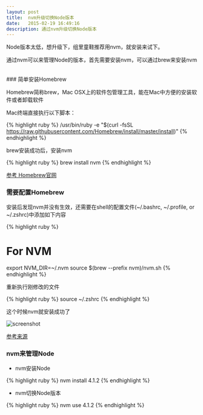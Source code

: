 ```yaml
---
layout: post
title:  nvm升级切换Node版本
date:   2015-02-19 16:49:16
description: 通过nvm升级切换Node版本
---
```


Node版本太低，想升级下，组里童鞋推荐用nvm，就安装来试下。

通过nvm可以来管理Node的版本，首先需要安装nvm，可以通过brew来安装nvm

<br/>
###  简单安装Homebrew

Homebrew简称brew，Mac OSX上的软件包管理工具，能在Mac中方便的安装软件或者卸载软件

Mac终端直接执行以下脚本：


{% highlight ruby %}
  /usr/bin/ruby -e "$(curl -fsSL https://raw.githubusercontent.com/Homebrew/install/master/install)"
{% endhighlight %}

brew安装成功后，安装nvm

{% highlight ruby %}
   brew install nvm
{% endhighlight %}


<a href="http://brew.sh/index_zh-cn.html" target="_blank">参考 Homebrew官网</a>
<br/>


###  需要配置Homebrew

安装后发现nvm并没有生效，还需要在shell的配置文件(~/.bashrc, ~/.profile, or ~/.zshrc)中添加如下内容


{% highlight ruby %}
  # For NVM
  export NVM_DIR=~/.nvm
  source $(brew --prefix nvm)/nvm.sh
{% endhighlight %}


重新执行刚修改的文件

{% highlight ruby %}
  source ~/.zshrc
{% endhighlight %}

这个时候nvm就安装成功了

![screenshot](http://img4.tbcdn.cn/L1/461/1/62bcdf98d41c0f2c4cb6fcd3689b2a96cb1bae05.png)


[参考来源](http://www.cnblogs.com/Don/p/4672287.html)


###  nvm来管理Node

* nvm安装Node

{% highlight ruby %}
  nvm install 4.1.2
{% endhighlight %}

* nvm切换Node版本

{% highlight ruby %}
  nvm use 4.1.2
{% endhighlight %}
